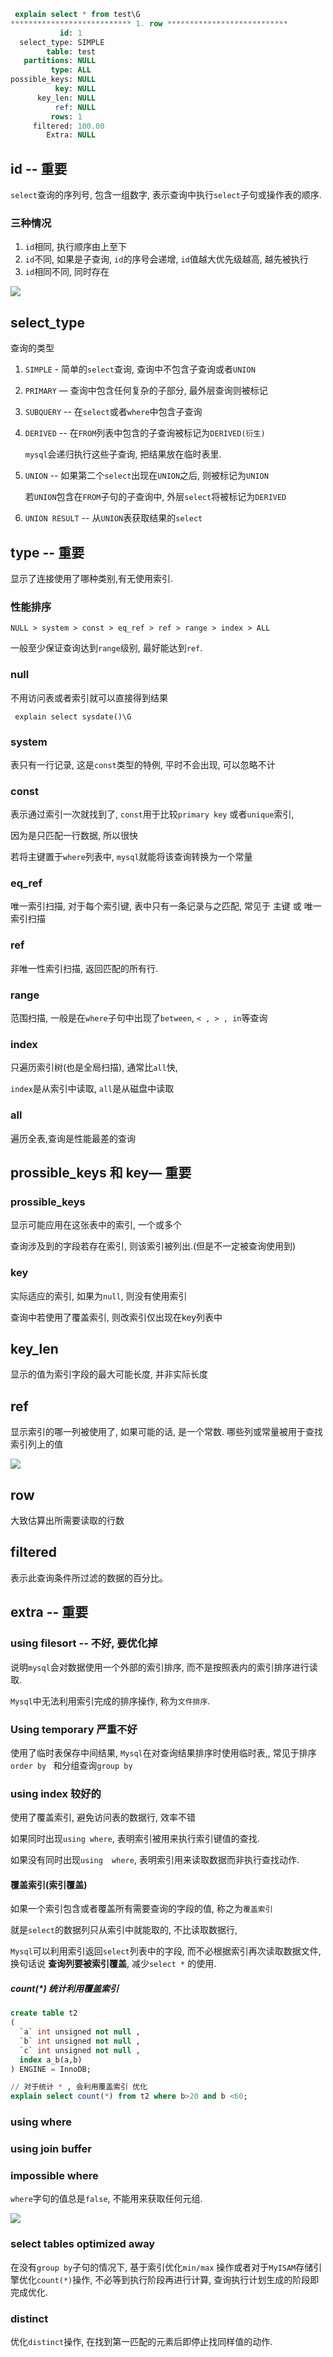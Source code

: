 ```sql
 explain select * from test\G
*************************** 1. row ***************************
           id: 1
  select_type: SIMPLE
        table: test
   partitions: NULL
         type: ALL
possible_keys: NULL
          key: NULL
      key_len: NULL
          ref: NULL
         rows: 1
     filtered: 100.00
        Extra: NULL

```

## id -- 重要

`select`查询的序列号, 包含一组数字, 表示查询中执行`select`子句或操作表的顺序.

### 三种情况

1. `id`相同, 执行顺序由上至下
2. `id`不同, 如果是子查询, `id`的序号会递增, `id`值越大优先级越高, 越先被执行
3. `id`相同不同, 同时存在

![](https://youpaiyun.zongqilive.cn/image/20200226121734.png)



## select_type

查询的类型

1. `SIMPLE` - 简单的`select`查询, 查询中不包含子查询或者`UNION`

2. `PRIMARY` — 查询中包含任何复杂的子部分, 最外层查询则被标记

3. `SUBQUERY` -- 在`select`或者`where`中包含子查询

4. `DERIVED` -- 在`FROM`列表中包含的子查询被标记为`DERIVED(衍生)`

   `mysql`会递归执行这些子查询, 把结果放在临时表里.

5. `UNION` -- 如果第二个`select`出现在`UNION`之后, 则被标记为`UNION`

   若`UNION`包含在`FROM`子句的子查询中, 外层`select`将被标记为`DERIVED`

6. `UNION RESULT` -- 从`UNION`表获取结果的`select`



## type --  重要

显示了连接使用了哪种类别,有无使用索引.

### 性能排序

```
NULL > system > const > eq_ref > ref > range > index > ALL
```

一般至少保证查询达到`range`级别, 最好能达到`ref`.

### null

不用访问表或者索引就可以直接得到结果

` explain select sysdate()\G`

### system

表只有一行记录, 这是`const`类型的特例, 平时不会出现,  可以忽略不计

### const

表示通过索引一次就找到了, `const`用于比较`primary key` 或者`unique`索引,

因为是只匹配一行数据, 所以很快

若将主键置于`where`列表中, `mysql`就能将该查询转换为一个常量

### eq_ref

唯一索引扫描, 对于每个索引键, 表中只有一条记录与之匹配, 常见于 主键 或 唯一索引扫描

### ref

非唯一性索引扫描, 返回匹配的所有行.



### range

范围扫描, 一般是在`where`子句中出现了`between`, `< , > , in`等查询

### index

只遍历索引树(也是全局扫描), 通常比`all`快,  

`index`是从索引中读取, `all`是从磁盘中读取

### all

遍历全表,查询是性能最差的查询



## prossible_keys  和 key— 重要

### prossible_keys

显示可能应用在这张表中的索引, 一个或多个

查询涉及到的字段若存在索引, 则该索引被列出.(但是不一定被查询使用到)

### key

实际适应的索引, 如果为`null`, 则没有使用索引

查询中若使用了覆盖索引, 则改索引仅出现在key列表中



## key_len

显示的值为索引字段的最大可能长度, 并非实际长度



## ref

显示索引的哪一列被使用了, 如果可能的话, 是一个常数. 哪些列或常量被用于查找索引列上的值

![](https://youpaiyun.zongqilive.cn/image/20200226121758.png)



## row

大致估算出所需要读取的行数

## filtered

表示此查询条件所过滤的数据的百分比。

## extra -- 重要

### using  filesort  -- 不好, 要优化掉

说明`mysql`会对数据使用一个外部的索引排序, 而不是按照表内的索引排序进行读取.

`Mysql`中无法利用索引完成的排序操作, 称为`文件排序`.



### **Using temporary**   **严重不好**

使用了临时表保存中间结果, `Mysql`在对查询结果排序时使用临时表,,  常见于排序`order by ` 和分组查询`group by`



### using index  较好的

使用了覆盖索引, 避免访问表的数据行, 效率不错

如果同时出现`using where`, 表明索引被用来执行索引键值的查找.

如果没有同时出现`using  where`, 表明索引用来读取数据而非执行查找动作.



#### 覆盖索引(索引覆盖)

如果一个索引包含或者覆盖所有需要查询的字段的值, 称之为`覆盖索引`

就是`select`的数据列只从索引中就能取的, 不比读取数据行, 

`Mysql`可以利用索引返回`select`列表中的字段, 而不必根据索引再次读取数据文件, 换句话说 **查询列要被索引覆盖**, 减少`select *` 的使用.

##### count(*) 统计利用覆盖索引

```sql
create table t2
(
  `a` int unsigned not null ,
  `b` int unsigned not null ,
  `c` int unsigned not null ,
  index a_b(a,b)
) ENGINE = InnoDB;

// 对于统计 * , 会利用覆盖索引 优化
explain select count(*) from t2 where b>20 and b <60;
```





### using where

### using join buffer

### impossible where

`where`字句的值总是`false`, 不能用来获取任何元组.

![](https://youpaiyun.zongqilive.cn/image/20200226122131.png)

### select tables optimized away

在没有`group by`子句的情况下, 基于索引优化`min/max` 操作或者对于`MyISAM`存储引擎优化`count(*)`操作, 不必等到执行阶段再进行计算, 查询执行计划生成的阶段即完成优化.

### distinct

优化`distinct`操作, 在找到第一匹配的元素后即停止找同样值的动作.





























